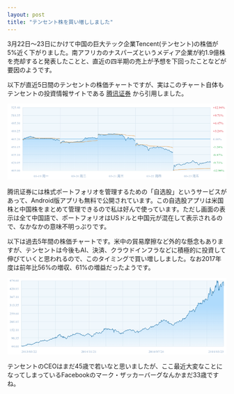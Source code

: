 ```yaml
---
layout: post
title: "テンセント株を買い増ししました"
---
```

3月22日〜23日にかけて中国の巨大テック企業Tencent(テンセント)の株価が5%近く下がりました。南アフリカのナスパーズというメディア企業が約1.9億株を売却すると発表したことと、直近の四半期の売上が予想を下回ったことなどが要因のようです。

以下が直近5日間のテンセントの株価チャートですが、実はこのチャート自体もテンセントの投資情報サイトである [腾讯证券](http://gu.qq.com/hk00700/gp) から引用しました。

![Tencentチャート](/assets/img/tencent-chart1.png)

腾讯证券には株式ポートフォリオを管理するための「自选股」というサービスがあって、Android版アプリも無料で公開されています。この自选股アプリは米国株と中国株をまとめて管理できるので私は好んで使っています。ただし画面の表示は全て中国語で、ポートフォリオはUSドルと中国元が混在して表示されるので、なかなかの意味不明っぷりです。

以下は過去5年間の株価チャートです。米中の貿易摩擦など外的な懸念もありますが、テンセントは今後もAI、決済、クラウドインフラなどに積極的に投資して伸びていくと思われるので、このタイミングで買い増ししました。なお2017年度は前年比56%の増収、61%の増益だったようです。

![Tencentチャート](/assets/img/tencent-chart2.png)

テンセントのCEOはまだ45歳で若いなと思いましたが、ここ最近大変なことになってしまっているFacebookのマーク・ザッカーバーグなんかまだ33歳ですね。
